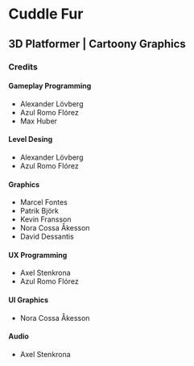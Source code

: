 # Cuddle Fur
## 3D Platformer | Cartoony Graphics

### Credits
#### Gameplay Programming
* Alexander Lövberg
* Azul Romo Flórez
* Max Huber

#### Level Desing
* Alexander Lövberg
* Azul Romo Flórez

#### Graphics
* Marcel Fontes
* Patrik Björk
* Kevin Fransson
* Nora Cossa Åkesson
* David Dessantis

#### UX Programming
* Axel Stenkrona
* Azul Romo Flórez

#### UI Graphics
* Nora Cossa Åkesson

#### Audio
* Axel Stenkrona
